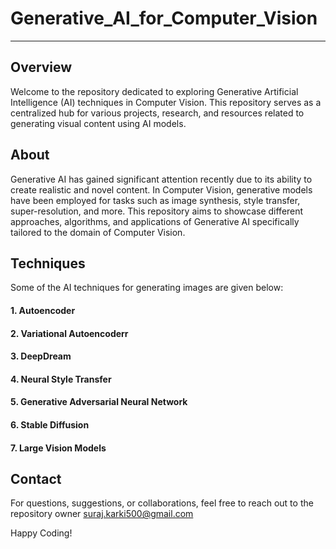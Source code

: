 # Generative_AI_for_Computer_Vision
---

## Overview
Welcome to the repository dedicated to exploring Generative Artificial Intelligence (AI) techniques in Computer Vision. This repository serves as a centralized hub for various projects, research, and resources related to generating visual content using AI models.

## About
Generative AI has gained significant attention recently due to its ability to create realistic and novel content. In Computer Vision, generative models have been employed for tasks such as image synthesis, style transfer, super-resolution, and more. This repository aims to showcase different approaches, algorithms, and applications of Generative AI specifically tailored to the domain of Computer Vision.

## Techniques
Some of the AI techniques for generating images are given below:
#### 1. Autoencoder
#### 2. Variational Autoencoderr
#### 3. DeepDream
#### 4. Neural Style Transfer
#### 5. Generative Adversarial Neural Network
#### 6. Stable Diffusion
#### 7. Large Vision Models

## Contact
For questions, suggestions, or collaborations, feel free to reach out to the repository owner [suraj.karki500@gmail.com](mailto:suraj.karki500@gmail.com)

Happy Coding!

